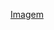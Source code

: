 [Imagem](https://hub.docker.com/layers/heitorluizp/fullcycle/latest/images/sha256-6eed524bceba3a4fd1e6a988c198b00811f7a33c9a31c9ff62f6b3d17eb05fe1?context=repo)